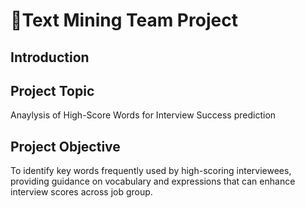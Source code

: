 👾Text Mining Team Project
=

Introduction
-

Project Topic
-
Anaylysis of High-Score Words for Interview Success prediction

Project Objective
-
To identify key words frequently used by high-scoring interviewees, providing guidance on vocabulary and expressions that can enhance interview scores across job group.





